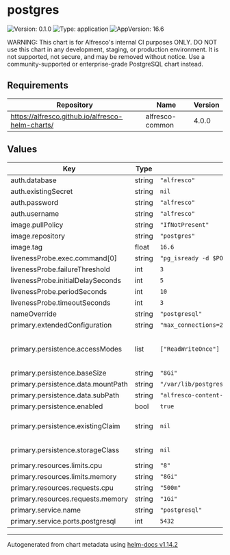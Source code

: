 # postgres

![Version: 0.1.0](https://img.shields.io/badge/Version-0.1.0-informational?style=flat-square) ![Type: application](https://img.shields.io/badge/Type-application-informational?style=flat-square) ![AppVersion: 16.6](https://img.shields.io/badge/AppVersion-16.6-informational?style=flat-square)

WARNING: This chart is for Alfresco's internal CI purposes ONLY.
DO NOT use this chart in any development, staging, or production environment.
It is not supported, not secure, and may be removed without notice.
Use a community-supported or enterprise-grade PostgreSQL chart instead.

## Requirements

| Repository | Name | Version |
|------------|------|---------|
| https://alfresco.github.io/alfresco-helm-charts/ | alfresco-common | 4.0.0 |

## Values

| Key | Type | Default | Description |
|-----|------|---------|-------------|
| auth.database | string | `"alfresco"` |  |
| auth.existingSecret | string | `nil` |  |
| auth.password | string | `"alfresco"` |  |
| auth.username | string | `"alfresco"` |  |
| image.pullPolicy | string | `"IfNotPresent"` |  |
| image.repository | string | `"postgres"` |  |
| image.tag | float | `16.6` |  |
| livenessProbe.exec.command[0] | string | `"pg_isready -d $POSTGRES_DB -U $POSTGRES_USER"` |  |
| livenessProbe.failureThreshold | int | `3` |  |
| livenessProbe.initialDelaySeconds | int | `5` |  |
| livenessProbe.periodSeconds | int | `10` |  |
| livenessProbe.timeoutSeconds | int | `3` |  |
| nameOverride | string | `"postgresql"` |  |
| primary.extendedConfiguration | string | `"max_connections=250\nshared_buffers=512MB\neffective_cache_size=2GB\nwal_level=minimal\nmax_wal_senders=0\nmax_replication_slots=0\nlog_min_messages=LOG\n"` |  |
| primary.persistence.accessModes | list | `["ReadWriteOnce"]` | defines type of access required by the persistent volume [Access_Modes] (https://kubernetes.io/docs/concepts/storage/persistent-volumes/#access-modes) |
| primary.persistence.baseSize | string | `"8Gi"` |  |
| primary.persistence.data.mountPath | string | `"/var/lib/postgresql/data"` |  |
| primary.persistence.data.subPath | string | `"alfresco-content-services/database-data"` |  |
| primary.persistence.enabled | bool | `true` |  |
| primary.persistence.existingClaim | string | `nil` | provide an existing persistent volume claim name to persist SQL data Make sure the root folder has the appropriate permissions/ownership set. |
| primary.persistence.storageClass | string | `nil` | set the storageClass to use for dynamic provisioning. setting it to null means "default storageClass". |
| primary.resources.limits.cpu | string | `"8"` |  |
| primary.resources.limits.memory | string | `"8Gi"` |  |
| primary.resources.requests.cpu | string | `"500m"` |  |
| primary.resources.requests.memory | string | `"1Gi"` |  |
| primary.service.name | string | `"postgresql"` | used for naming pvc |
| primary.service.ports.postgresql | int | `5432` |  |

----------------------------------------------
Autogenerated from chart metadata using [helm-docs v1.14.2](https://github.com/norwoodj/helm-docs/releases/v1.14.2)
